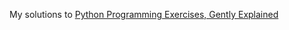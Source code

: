 My solutions to [Python Programming Exercises, Gently Explained](https://inventwithpython.com/pythongently/)
